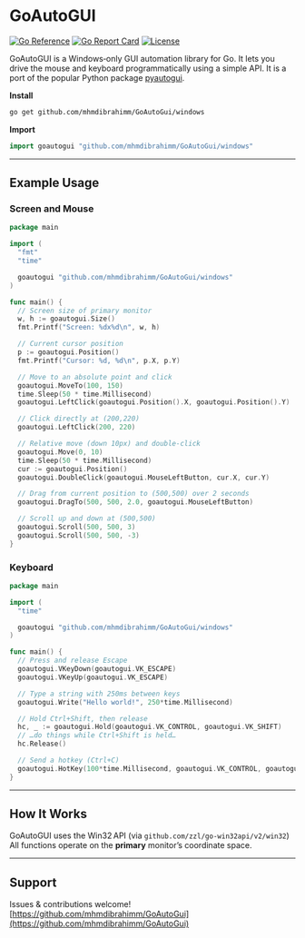# GoAutoGUI

[![Go Reference](https://pkg.go.dev/badge/github.com/mhmdibrahimm/goautogui.svg)](https://pkg.go.dev/github.com/mhmdibrahimm/goautogui)
[![Go Report Card](https://goreportcard.com/badge/github.com/mhmdibrahimm/goautogui)](https://goreportcard.com/report/github.com/mhmdibrahimm/goautogui)
[![License](https://img.shields.io/badge/License-Apache_2.0-blue.svg)](https://opensource.org/licenses/Apache-2.0)



GoAutoGUI is a Windows‑only GUI automation library for Go. It lets you drive the mouse and keyboard programmatically using a simple API. It is a port of the popular Python package [pyautogui](https://github.com/asweigart/pyautogui).

**Install**  
```bash
go get github.com/mhmdibrahimm/GoAutoGui/windows
````

**Import**

```go
import goautogui "github.com/mhmdibrahimm/GoAutoGui/windows"
```

---

## Example Usage

### Screen and Mouse

```go
package main

import (
  "fmt"
  "time"

  goautogui "github.com/mhmdibrahimm/GoAutoGui/windows"
)

func main() {
  // Screen size of primary monitor
  w, h := goautogui.Size()
  fmt.Printf("Screen: %dx%d\n", w, h)

  // Current cursor position
  p := goautogui.Position()
  fmt.Printf("Cursor: %d, %d\n", p.X, p.Y)

  // Move to an absolute point and click
  goautogui.MoveTo(100, 150)
  time.Sleep(50 * time.Millisecond)
  goautogui.LeftClick(goautogui.Position().X, goautogui.Position().Y)

  // Click directly at (200,220)
  goautogui.LeftClick(200, 220)

  // Relative move (down 10px) and double‑click
  goautogui.Move(0, 10)
  time.Sleep(50 * time.Millisecond)
  cur := goautogui.Position()
  goautogui.DoubleClick(goautogui.MouseLeftButton, cur.X, cur.Y)

  // Drag from current position to (500,500) over 2 seconds
  goautogui.DragTo(500, 500, 2.0, goautogui.MouseLeftButton)

  // Scroll up and down at (500,500)
  goautogui.Scroll(500, 500, 3)
  goautogui.Scroll(500, 500, -3)
}
```

### Keyboard

```go
package main

import (
  "time"

  goautogui "github.com/mhmdibrahimm/GoAutoGui/windows"
)

func main() {
  // Press and release Escape
  goautogui.VKeyDown(goautogui.VK_ESCAPE)
  goautogui.VKeyUp(goautogui.VK_ESCAPE)

  // Type a string with 250ms between keys
  goautogui.Write("Hello world!", 250*time.Millisecond)

  // Hold Ctrl+Shift, then release
  hc, _ := goautogui.Hold(goautogui.VK_CONTROL, goautogui.VK_SHIFT)
  // …do things while Ctrl+Shift is held…
  hc.Release()

  // Send a hotkey (Ctrl+C)
  goautogui.HotKey(100*time.Millisecond, goautogui.VK_CONTROL, goautogui.VK_C)
}
```


---

## How It Works

GoAutoGUI uses the Win32 API (via `github.com/zzl/go-win32api/v2/win32`)
All functions operate on the **primary** monitor’s coordinate space.

---

## Support

Issues & contributions welcome!
[https://github.com/mhmdibrahimm/GoAutoGui](https://github.com/mhmdibrahimm/GoAutoGui)
